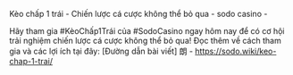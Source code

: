 Kèo chấp 1 trái - Chiến lược cá cược không thể bỏ qua - sodo casino - 

Hãy tham gia #KèoChấp1Trái của #SodoCasino ngay hôm nay để có cơ hội trải nghiệm chiến lược cá cược không thể bỏ qua! Đọc thêm về cách tham gia và các lợi ích tại đây: [Đường dẫn bài viết] 朗 - https://sodo.wiki/keo-chap-1-trai/
